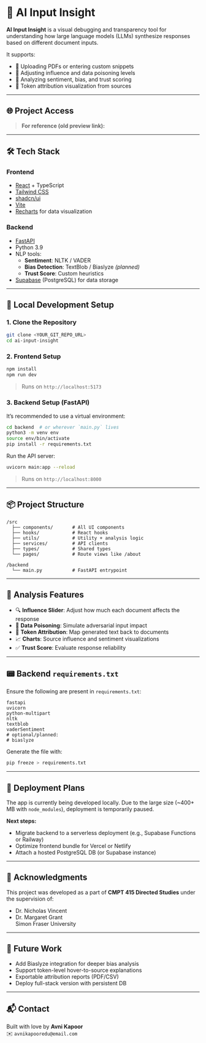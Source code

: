 # 🧠 AI Input Insight

**AI Input Insight** is a visual debugging and transparency tool for understanding how large language models (LLMs) synthesize responses based on different document inputs.

It supports:
- 📄 Uploading PDFs or entering custom snippets  
- 🌺 Adjusting influence and data poisoning levels  
- 💬 Analyzing sentiment, bias, and trust scoring  
- 🧩 Token attribution visualization from sources  

---

## 🌐 Project Access

> **For reference (old preview link):**  

---

## 🛠️ Tech Stack

### Frontend
- [React](https://react.dev/) + TypeScript  
- [Tailwind CSS](https://tailwindcss.com/)  
- [shadcn/ui](https://ui.shadcn.com/)  
- [Vite](https://vitejs.dev/)  
- [Recharts](https://recharts.org/en-US) for data visualization  

### Backend
- [FastAPI](https://fastapi.tiangolo.com/)  
- Python 3.9  
- NLP tools:
  - **Sentiment**: NLTK / VADER  
  - **Bias Detection**: TextBlob / Biaslyze *(planned)*  
  - **Trust Score**: Custom heuristics  
- [Supabase](https://supabase.com/) (PostgreSQL) for data storage  

---

## 🚧 Local Development Setup

### 1. Clone the Repository

```bash
git clone <YOUR_GIT_REPO_URL>
cd ai-input-insight
```

### 2. Frontend Setup

```bash
npm install
npm run dev
```

> Runs on `http://localhost:5173`

### 3. Backend Setup (FastAPI)

It’s recommended to use a virtual environment:

```bash
cd backend  # or wherever `main.py` lives
python3 -m venv env
source env/bin/activate
pip install -r requirements.txt
```

Run the API server:

```bash
uvicorn main:app --reload
```

> Runs on `http://localhost:8000`

---

## 📦 Project Structure

```
/src
  ├── components/       # All UI components
  ├── hooks/            # React hooks
  ├── utils/            # Utility + analysis logic
  ├── services/         # API clients
  ├── types/            # Shared types
  └── pages/            # Route views like /about

/backend
  └── main.py           # FastAPI entrypoint
```

---

## 🧪 Analysis Features

- 🔍 **Influence Slider**: Adjust how much each document affects the response  
- 🧪 **Data Poisoning**: Simulate adversarial input impact  
- 🧠 **Token Attribution**: Map generated text back to documents  
- 📈 **Charts**: Source influence and sentiment visualizations  
- ✅ **Trust Score**: Evaluate response reliability  

---

## 📟 Backend `requirements.txt`

Ensure the following are present in `requirements.txt`:

```
fastapi
uvicorn
python-multipart
nltk
textblob
vaderSentiment
# optional/planned:
# biaslyze
```

Generate the file with:

```bash
pip freeze > requirements.txt
```

---

## 🚀 Deployment Plans

The app is currently being developed locally. Due to the large size (~400+ MB with `node_modules`), deployment is temporarily paused.

**Next steps:**
- Migrate backend to a serverless deployment (e.g., Supabase Functions or Railway)  
- Optimize frontend bundle for Vercel or Netlify  
- Attach a hosted PostgreSQL DB (or Supabase instance)  

---

## 🙏 Acknowledgments

This project was developed as a part of **CMPT 415 Directed Studies** under the supervision of:

- Dr. Nicholas Vincent  
- Dr. Margaret Grant  
Simon Fraser University  

---

## 📌 Future Work

- Add Biaslyze integration for deeper bias analysis  
- Support token-level hover-to-source explanations  
- Exportable attribution reports (PDF/CSV)  
- Deploy full-stack version with persistent DB  

---

## 📬 Contact

Built with love by **Avni Kapoor**  
✉️ `avnikapooredu@email.com` 
